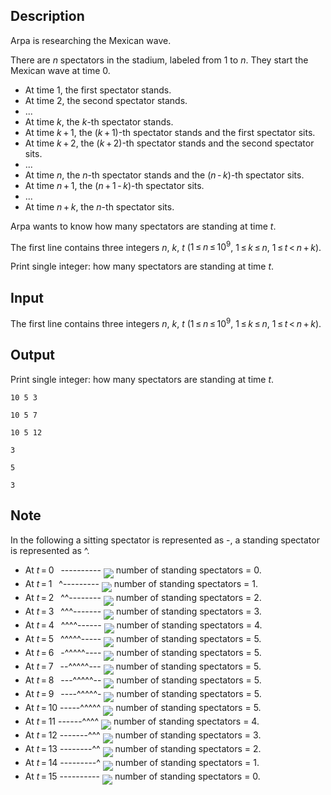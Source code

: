 ## Description

<div><p>Arpa is researching the Mexican wave.</p><p>There are <span class="tex-span"><i>n</i></span> spectators in the stadium, labeled from <span class="tex-span">1</span> to <span class="tex-span"><i>n</i></span>. They start the Mexican wave at time <span class="tex-span">0</span>. </p><ul> <li> At time <span class="tex-span">1</span>, the first spectator stands. </li><li> At time <span class="tex-span">2</span>, the second spectator stands. </li><li> <span class="tex-span">...</span> </li><li> At time <span class="tex-span"><i>k</i></span>, the <span class="tex-span"><i>k</i></span>-th spectator stands. </li><li> At time <span class="tex-span"><i>k</i> + 1</span>, the <span class="tex-span">(<i>k</i> + 1)</span>-th spectator stands and the first spectator sits. </li><li> At time <span class="tex-span"><i>k</i> + 2</span>, the <span class="tex-span">(<i>k</i> + 2)</span>-th spectator stands and the second spectator sits. </li><li> <span class="tex-span">...</span> </li><li> At time <span class="tex-span"><i>n</i></span>, the <span class="tex-span"><i>n</i></span>-th spectator stands and the <span class="tex-span">(<i>n</i> - <i>k</i>)</span>-th spectator sits. </li><li> At time <span class="tex-span"><i>n</i> + 1</span>, the <span class="tex-span">(<i>n</i> + 1 - <i>k</i>)</span>-th spectator sits. </li><li> <span class="tex-span">...</span> </li><li> At time <span class="tex-span"><i>n</i> + <i>k</i></span>, the <span class="tex-span"><i>n</i></span>-th spectator sits. </li></ul><p>Arpa wants to know how many spectators are standing at time <span class="tex-span"><i>t</i></span>.</p></div><div class="input-specification"><p>The first line contains three integers <span class="tex-span"><i>n</i></span>, <span class="tex-span"><i>k</i></span>, <span class="tex-span"><i>t</i></span> (<span class="tex-span">1 ≤ <i>n</i> ≤ 10<sup class="upper-index">9</sup></span>, <span class="tex-span">1 ≤ <i>k</i> ≤ <i>n</i></span>, <span class="tex-span">1 ≤ <i>t</i> &lt; <i>n</i> + <i>k</i></span>).</p></div><div class="output-specification"><p>Print single integer: how many spectators are standing at time <span class="tex-span"><i>t</i></span>.</p></div>

## Input

<p>The first line contains three integers <span class="tex-span"><i>n</i></span>, <span class="tex-span"><i>k</i></span>, <span class="tex-span"><i>t</i></span> (<span class="tex-span">1 ≤ <i>n</i> ≤ 10<sup class="upper-index">9</sup></span>, <span class="tex-span">1 ≤ <i>k</i> ≤ <i>n</i></span>, <span class="tex-span">1 ≤ <i>t</i> &lt; <i>n</i> + <i>k</i></span>).</p>

## Output

<p>Print single integer: how many spectators are standing at time <span class="tex-span"><i>t</i></span>.</p>





```input1
10 5 3

```




```input2
10 5 7

```




```input3
10 5 12

```




```output1
3

```




```output2
5

```




```output3
3

```



## Note

<p>In the following a sitting spectator is represented as <span class="tex-font-style-tt">-</span>, a standing spectator is represented as <span class="tex-font-style-tt">^</span>.</p><ul> <li> At <span class="tex-span"><i>t</i> = 0 </span> <span class="tex-font-style-tt">----------</span> <img align="middle" class="tex-formula" src="file://EGI4tFLd.png" style="max-width: 100.0%;max-height: 100.0%;"> number of standing spectators = 0. </li><li> At <span class="tex-span"><i>t</i> = 1 </span> <span class="tex-font-style-tt">^---------</span> <img align="middle" class="tex-formula" src="file://6QhpeLpG.png" style="max-width: 100.0%;max-height: 100.0%;"> number of standing spectators = 1. </li><li> At <span class="tex-span"><i>t</i> = 2 </span> <span class="tex-font-style-tt">^^--------</span> <img align="middle" class="tex-formula" src="file://6WNlzxTy.png" style="max-width: 100.0%;max-height: 100.0%;"> number of standing spectators = 2. </li><li> At <span class="tex-span"><i>t</i> = 3 </span> <span class="tex-font-style-tt">^^^-------</span> <img align="middle" class="tex-formula" src="file://nzDY7VkL.png" style="max-width: 100.0%;max-height: 100.0%;"> number of standing spectators = 3. </li><li> At <span class="tex-span"><i>t</i> = 4 </span> <span class="tex-font-style-tt">^^^^------</span> <img align="middle" class="tex-formula" src="file://6LoqGZio.png" style="max-width: 100.0%;max-height: 100.0%;"> number of standing spectators = 4. </li><li> At <span class="tex-span"><i>t</i> = 5 </span> <span class="tex-font-style-tt">^^^^^-----</span> <img align="middle" class="tex-formula" src="file://6mTPE7He.png" style="max-width: 100.0%;max-height: 100.0%;"> number of standing spectators = 5. </li><li> At <span class="tex-span"><i>t</i> = 6 </span> <span class="tex-font-style-tt">-^^^^^----</span> <img align="middle" class="tex-formula" src="file://t4gapAs3.png" style="max-width: 100.0%;max-height: 100.0%;"> number of standing spectators = 5. </li><li> At <span class="tex-span"><i>t</i> = 7 </span> <span class="tex-font-style-tt">--^^^^^---</span> <img align="middle" class="tex-formula" src="file://3GbRmYEK.png" style="max-width: 100.0%;max-height: 100.0%;"> number of standing spectators = 5. </li><li> At <span class="tex-span"><i>t</i> = 8 </span> <span class="tex-font-style-tt">---^^^^^--</span> <img align="middle" class="tex-formula" src="file://9TFtHAv8.png" style="max-width: 100.0%;max-height: 100.0%;"> number of standing spectators = 5. </li><li> At <span class="tex-span"><i>t</i> = 9 </span> <span class="tex-font-style-tt">----^^^^^-</span> <img align="middle" class="tex-formula" src="file://kWlehlOf.png" style="max-width: 100.0%;max-height: 100.0%;"> number of standing spectators = 5. </li><li> At <span class="tex-span"><i>t</i> = 10</span> <span class="tex-font-style-tt">-----^^^^^</span> <img align="middle" class="tex-formula" src="file://hJCTIKtd.png" style="max-width: 100.0%;max-height: 100.0%;"> number of standing spectators = 5. </li><li> At <span class="tex-span"><i>t</i> = 11</span> <span class="tex-font-style-tt">------^^^^</span> <img align="middle" class="tex-formula" src="file://g4EQlpgj.png" style="max-width: 100.0%;max-height: 100.0%;"> number of standing spectators = 4. </li><li> At <span class="tex-span"><i>t</i> = 12</span> <span class="tex-font-style-tt">-------^^^</span> <img align="middle" class="tex-formula" src="file://kQKxmInj.png" style="max-width: 100.0%;max-height: 100.0%;"> number of standing spectators = 3. </li><li> At <span class="tex-span"><i>t</i> = 13</span> <span class="tex-font-style-tt">--------^^</span> <img align="middle" class="tex-formula" src="file://wJNAgsKp.png" style="max-width: 100.0%;max-height: 100.0%;"> number of standing spectators = 2. </li><li> At <span class="tex-span"><i>t</i> = 14</span> <span class="tex-font-style-tt">---------^</span> <img align="middle" class="tex-formula" src="file://ogBi1fkB.png" style="max-width: 100.0%;max-height: 100.0%;"> number of standing spectators = 1. </li><li> At <span class="tex-span"><i>t</i> = 15</span> <span class="tex-font-style-tt">----------</span> <img align="middle" class="tex-formula" src="file://85GlHxtB.png" style="max-width: 100.0%;max-height: 100.0%;"> number of standing spectators = 0. </li></ul>
